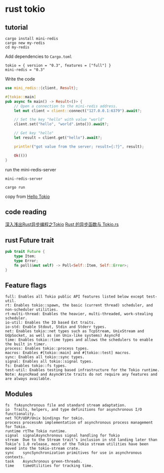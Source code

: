 # rust tokio

## tutorial
``` shell
cargo install mini-redis
cargo new my-redis
cd my-redis
```
Add dependencies to `Cargo.toml`

```
tokio = { version = "0.3", features = ["full"] }
mini-redis = "0.3"
```

Write the code

``` rust
use mini_redis::{client, Result};

#[tokio::main]
pub async fn main() -> Result<()> {
    // Open a connection to the mini-redis address.
    let mut client = client::connect("127.0.0.1:6379").await?;

    // Set the key "hello" with value "world"
    client.set("hello", "world".into()).await?;

    // Get key "hello"
    let result = client.get("hello").await?;

    println!("got value from the server; result={:?}", result);

    Ok(())
}
```

run the mini-redis-server

``` shell
mini-redis-server
```

``` shell
cargo run
```
copy from [Hello Tokio](https://tokio.rs/tokio/tutorial/hello-tokio)

## code reading

[深入浅出Rust异步编程之Tokio](https://zhuanlan.zhihu.com/p/107820568)
[Rust 的异步函数与 Tokio.rs](https://zhuanlan.zhihu.com/p/244047486)


## rust Future trait

``` rust
pub trait Future {
    type Item;
    type Error;
    fn poll(&mut self) -> Poll<Self::Item, Self::Error>;
}
```


## Feature flags

```
full: Enables all Tokio public API features listed below except test-util.
rt: Enables tokio::spawn, the basic (current thread) scheduler, and non-scheduler utilities.
rt-multi-thread: Enables the heavier, multi-threaded, work-stealing scheduler.
io-util: Enables the IO based Ext traits.
io-std: Enable Stdout, Stdin and Stderr types.
net: Enables tokio::net types such as TcpStream, UnixStream and UdpSocket, as well as (on Unix-like systems) AsyncFd
time: Enables tokio::time types and allows the schedulers to enable the built in timer.
process: Enables tokio::process types.
macros: Enables #[tokio::main] and #[tokio::test] macros.
sync: Enables all tokio::sync types.
signal: Enables all tokio::signal types.
fs: Enables tokio::fs types.
test-util: Enables testing based infrastructure for the Tokio runtime.
Note: AsyncRead and AsyncWrite traits do not require any features and are always available.
```

## Modules

```
fs	fsAsynchronous file and standard stream adaptation.
io	Traits, helpers, and type definitions for asynchronous I/O functionality.
net	TCP/UDP/Unix bindings for tokio.
process	processAn implementation of asynchronous process management for Tokio.
runtime	rtThe Tokio runtime.
signal	signalAsynchronous signal handling for Tokio
stream	Due to the Stream trait’s inclusion in std landing later than Tokio’s 1.0 release, most of the Tokio stream utilities have been moved into the tokio-stream crate.
sync	syncSynchronization primitives for use in asynchronous contexts.
task	Asynchronous green-threads.
time	timeUtilities for tracking time.
```
